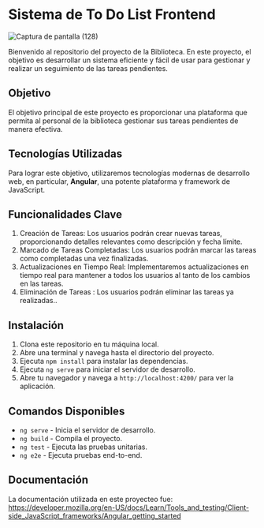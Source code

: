 # Sistema de To Do List Frontend
![Captura de pantalla (128)](https://github.com/l1n4c4r0/To_Do_List_Angular/assets/131785740/8abc04ef-1ff4-4ef3-a3cd-2b29b4303ae9)

Bienvenido al repositorio del proyecto de la Biblioteca. En este proyecto, el objetivo es desarrollar un sistema eficiente y fácil de usar para gestionar y realizar un seguimiento de las tareas pendientes.

## Objetivo

El objetivo principal de este proyecto es proporcionar una plataforma que permita al personal de la biblioteca gestionar sus tareas pendientes de manera efectiva.

## Tecnologías Utilizadas

Para lograr este objetivo, utilizaremos tecnologías modernas de desarrollo web, en particular, **Angular**, una potente plataforma y framework de JavaScript.

## Funcionalidades Clave

1. Creación de Tareas: Los usuarios podrán crear nuevas tareas, proporcionando detalles relevantes como descripción y fecha límite.
2. Marcado de Tareas Completadas: Los usuarios podrán marcar las tareas como completadas una vez finalizadas.
3. Actualizaciones en Tiempo Real: Implementaremos actualizaciones en tiempo real para mantener a todos los usuarios al tanto de los cambios en las tareas.
4. Eliminación de Tareas : Los usuarios podrán eliminar las tareas ya realizadas..

## Instalación

1. Clona este repositorio en tu máquina local.
2. Abre una terminal y navega hasta el directorio del proyecto.
3. Ejecuta `npm install` para instalar las dependencias.
4. Ejecuta `ng serve` para iniciar el servidor de desarrollo.
5. Abre tu navegador y navega a `http://localhost:4200/` para ver la aplicación.

## Comandos Disponibles

- `ng serve` - Inicia el servidor de desarrollo.
- `ng build` - Compila el proyecto.
- `ng test` - Ejecuta las pruebas unitarias.
- `ng e2e` - Ejecuta pruebas end-to-end.

## Documentación

La documentación utilizada en este proyecteo fue: https://developer.mozilla.org/en-US/docs/Learn/Tools_and_testing/Client-side_JavaScript_frameworks/Angular_getting_started

